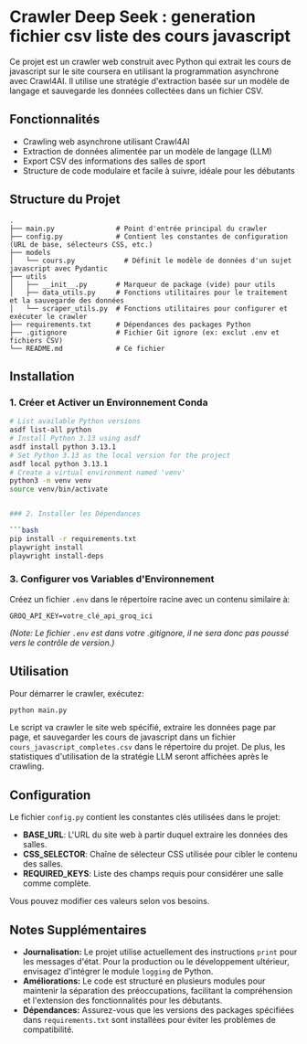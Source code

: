 # Crawler Deep Seek : generation fichier csv liste des cours javascript

Ce projet est un crawler web construit avec Python qui extrait les cours de javascript sur le site coursera en utilisant la programmation asynchrone avec Crawl4AI. Il utilise une stratégie d'extraction basée sur un modèle de langage et sauvegarde les données collectées dans un fichier CSV.

## Fonctionnalités

- Crawling web asynchrone utilisant Crawl4AI  
- Extraction de données alimentée par un modèle de langage (LLM)  
- Export CSV des informations des salles de sport  
- Structure de code modulaire et facile à suivre, idéale pour les débutants  

## Structure du Projet

```
.
├── main.py               # Point d'entrée principal du crawler
├── config.py             # Contient les constantes de configuration (URL de base, sélecteurs CSS, etc.)
├── models
│   └── cours.py            # Définit le modèle de données d'un sujet javascript avec Pydantic
├── utils
│   ├── __init__.py       # Marqueur de package (vide) pour utils
│   ├── data_utils.py     # Fonctions utilitaires pour le traitement et la sauvegarde des données
│   └── scraper_utils.py  # Fonctions utilitaires pour configurer et exécuter le crawler
├── requirements.txt      # Dépendances des packages Python
├── .gitignore            # Fichier Git ignore (ex: exclut .env et fichiers CSV)
└── README.md             # Ce fichier
```

## Installation

### 1. Créer et Activer un Environnement Conda

```bash
# List available Python versions
asdf list-all python
# Install Python 3.13 using asdf
asdf install python 3.13.1
# Set Python 3.13 as the local version for the project
asdf local python 3.13.1
# Create a virtual environment named 'venv'
python3 -m venv venv
source venv/bin/activate


### 2. Installer les Dépendances

```bash
pip install -r requirements.txt
playwright install 
playwright install-deps
```

### 3. Configurer vos Variables d'Environnement  

Créez un fichier `.env` dans le répertoire racine avec un contenu similaire à:

```env
GROQ_API_KEY=votre_clé_api_groq_ici
```

*(Note: Le fichier `.env` est dans votre .gitignore, il ne sera donc pas poussé vers le contrôle de version.)*

## Utilisation

Pour démarrer le crawler, exécutez:

```bash
python main.py
```

Le script va crawler le site web spécifié, extraire les données page par page, et sauvegarder les cours de javascript dans un fichier `cours_javascript_completes.csv` dans le répertoire du projet. De plus, les statistiques d'utilisation de la stratégie LLM seront affichées après le crawling.

## Configuration

Le fichier `config.py` contient les constantes clés utilisées dans le projet:

- **BASE_URL**: L'URL du site web à partir duquel extraire les données des salles.  
- **CSS_SELECTOR**: Chaîne de sélecteur CSS utilisée pour cibler le contenu des salles.  
- **REQUIRED_KEYS**: Liste des champs requis pour considérer une salle comme complète.  

Vous pouvez modifier ces valeurs selon vos besoins.

## Notes Supplémentaires

- **Journalisation:** Le projet utilise actuellement des instructions `print` pour les messages d'état. Pour la production ou le développement ultérieur, envisagez d'intégrer le module `logging` de Python.  
- **Améliorations:** Le code est structuré en plusieurs modules pour maintenir la séparation des préoccupations, facilitant la compréhension et l'extension des fonctionnalités pour les débutants.  
- **Dépendances:** Assurez-vous que les versions des packages spécifiées dans `requirements.txt` sont installées pour éviter les problèmes de compatibilité.  
